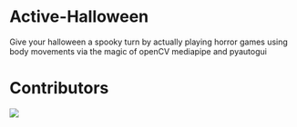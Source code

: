 # Active-Halloween
Give your halloween a spooky turn by actually playing horror games using body movements via the magic of openCV mediapipe and pyautogui
# Contributors
<a href="https://github.com/parzival272000/Active-Halloween/graphs/contributors">
  <img src="https://contrib.rocks/image?repo=parzival272000/Active-Halloween" />
</a>
